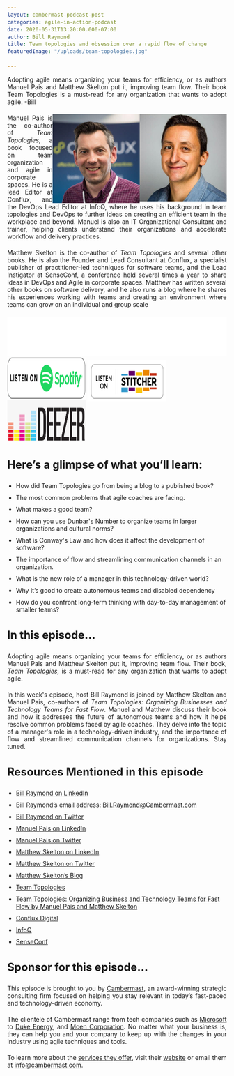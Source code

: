 ```yaml
---
layout: cambermast-podcast-post
categories: agile-in-action-podcast
date: 2020-05-31T13:20:00.000-07:00
author: Bill Raymond
title: Team topologies and obsession over a rapid flow of change
featuredImage: "/uploads/team-topologies.jpg"

---
```

Adopting agile means organizing your teams for efficiency, or as authors Manuel Pais and Matthew Skelton put it, improving team flow. Their book Team Topologies is a must-read for any organization that wants to adopt agile. -Bill

<img src="/uploads/manuel-pais-min.jpg" style="float:right;" width="200"/>
<img src="/uploads/matthew-skelton-min.jpg" style="float:right;" width="200"/>

Manuel Pais is the co-author of _Team Topologies_, a book focused on team organization and agile in corporate spaces. He is a lead Editor at Conflux, and the DevOps Lead Editor at InfoQ, where he uses his background in team topologies and DevOps to further ideas on creating an efficient team in the workplace and beyond. Manuel is also an IT Organizational Consultant and trainer, helping clients understand their organizations and accelerate workflow and delivery practices.

Matthew Skelton is the co-author of _Team Topologies_ and several other books. He is also the Founder and Lead Consultant at Conflux, a specialist publisher of practitioner-led techniques for software teams, and the Lead Instigator at SenseConf, a conference held several times a year to share ideas in DevOps and Agile in corporate spaces. Matthew has written several other books on software delivery, and he also runs a blog where he shares his experiences working with teams and creating an environment where teams can grow on an individual and group scale

<iframe style="border: none" src="//html5-player.libsyn.com/embed/episode/id/14797205/height/90/theme/custom/thumbnail/yes/direction/backward/render-playlist/no/custom-color/87A93A/" height="90" width="100%" scrolling="no"  allowfullscreen webkitallowfullscreen mozallowfullscreen oallowfullscreen msallowfullscreen></iframe>

<div class="podwrap"> <a href="https://open.spotify.com/show/6ntGFKgVK1vurtfFBCCwLq" target="_blank" rel="noopener"><img class="alignnone wp-image-1313" src="/uploads/listen-spotify.png" alt="Listen to Spotify" width="180" height="95" /></a> <a href="https://www.stitcher.com/podcast/rise25-media/agile-in-action-with-bill-raymond" target="_blank" rel="noopener"> <img class="alignnone wp-image-1318" src="/uploads/sticher-min.png" alt="sticher" width="180" height="95" style="top: 6px; position: relative;" /> </a> <a href="https://www.deezer.com/show/1285692" target="_blank" rel="noopener"><img class="alignnone wp-image-1318" src="/uploads/deezer-logo.png" alt="Deezer" width="180" height="95" /></a></div>

### Here’s a glimpse of what you’ll learn:

* How did Team Topologies go from being a blog to a published book?
* The most common problems that agile coaches are facing.
* What makes a good team?
* How can you use Dunbar's Number to organize teams in larger organizations and cultural norms?
* What is Conway's Law and how does it affect the development of software?
* The importance of flow and streamlining communication channels in an organization.
* What is the new role of a manager in this technology-driven world?
* Why it’s good to create autonomous teams and disabled dependency
* How do you confront long-term thinking with day-to-day management of smaller teams?

### In this episode…

Adopting agile means organizing your teams for efficiency, or as authors Manuel Pais and Matthew Skelton put it, improving team flow. Their book, _Team Topologies,_ is a must-read for any organization that wants to adopt agile.

In this week's episode, host Bill Raymond is joined by Matthew Skelton and Manuel Pais, co-authors of _Team Topologies: Organizing Businesses and Technology Teams for Fast Flow_. Manuel and Matthew discuss their book and how it addresses the future of autonomous teams and how it helps resolve common problems faced by agile coaches. They delve into the topic of a manager's role in a technology-driven industry, and the importance of flow and streamlined communication channels for organizations. Stay tuned.

### Resources Mentioned in this episode

* [Bill Raymond on LinkedIn](https://www.linkedin.com/in/williamraymond)
* Bill Raymond’s email address: [Bill.Raymond@Cambermast.com](mailto:Bill.Raymond@Cambermast.com)
* [Bill Raymond on Twitter](https://twitter.com/billraymonde)
* [Manuel Pais on LinkedIn](https://es.linkedin.com/in/manuelpais)
* [Manuel Pais on Twitter](https://twitter.com/manupaisable/status/1239587053580554244)
* [Matthew Skelton on LinkedIn](https://uk.linkedin.com/in/matthewskelton)
* [Matthew Skelton on Twitter](https://twitter.com/matthewpskelton?ref_src=twsrc%5Egoogle%7Ctwcamp%5Eserp%7Ctwgr%5Eauthor)
* [Matthew Skelton’s Blog](https://blog.matthewskelton.net/)
* [Team Topologies](https://teamtopologies.com/)
* [Team Topologies: Organizing Business and Technology Teams for Fast Flow by Manuel Pais and Matthew Skelton](https://www.amazon.com/Team-Topologies-Organizing-Business-Technology/dp/1942788819)
* [Conflux Digital](https://confluxdigital.net/)
* [InfoQ](https://www.infoq.com/)
* [SenseConf](https://senseconf.com/)

### **Sponsor for this episode...**

This episode is brought to you by [Cambermast](https://www.cambermast.com/), an award-winning strategic consulting firm focused on helping you stay relevant in today’s fast-paced and technology-driven economy.

The clientele of Cambermast range from tech companies such as [Microsoft](https://www.microsoft.com/en-ph) to [Duke Energy](https://www.duke-energy.com/home), and [Moen Corporation](https://www.moen.com/about-moen/moen-offices). No matter what your business is, they can help you and your company to keep up with the changes in your industry using agile techniques and tools.

To learn more about the [services they offer](https://www.cambermast.com/services/), visit their [website](http://www.cambermast.com) or email them at [info@cambermast.com](mailto:info@cambermast.com).

<style>ul{list-style:disc;padding-left:20px;}p{text-align:justify;margin-bottom:20px;} ul li{margin-bottom:10px;}h3{font-size:25px;} .featured-image-section .featured-image-secondary-div{padding:20px;} /*_.featured-image-secondary{display:none;}_*/ .podcast-post-section img{margin-left:20px;}</style>